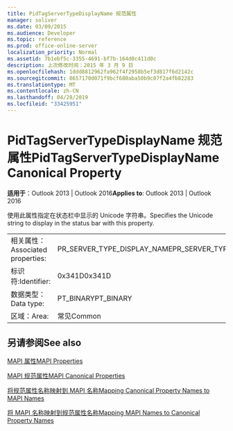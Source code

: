 ```yaml
---
title: PidTagServerTypeDisplayName 规范属性
manager: soliver
ms.date: 03/09/2015
ms.audience: Developer
ms.topic: reference
ms.prod: office-online-server
localization_priority: Normal
ms.assetid: 7b1ebf5c-3355-4691-bf7b-164d0c411d0c
description: 上次修改时间：2015 年 3 月 9 日
ms.openlocfilehash: 1ddd8812962fa962f4f2958b5ef3d817f6d2142c
ms.sourcegitcommit: 8657170d071f9bcf680aba50b9c07f2a4fb82283
ms.translationtype: MT
ms.contentlocale: zh-CN
ms.lasthandoff: 04/28/2019
ms.locfileid: "33425951"
---
```

# <a name="pidtagservertypedisplayname-canonical-property"></a><span data-ttu-id="5bff0-103">PidTagServerTypeDisplayName 规范属性</span><span class="sxs-lookup"><span data-stu-id="5bff0-103">PidTagServerTypeDisplayName Canonical Property</span></span>

  
  
<span data-ttu-id="5bff0-104">**适用于**：Outlook 2013 | Outlook 2016</span><span class="sxs-lookup"><span data-stu-id="5bff0-104">**Applies to**: Outlook 2013 | Outlook 2016</span></span> 
  
<span data-ttu-id="5bff0-105">使用此属性指定在状态栏中显示的 Unicode 字符串。</span><span class="sxs-lookup"><span data-stu-id="5bff0-105">Specifies the Unicode string to display in the status bar with this property.</span></span>
  
|||
|:-----|:-----|
|<span data-ttu-id="5bff0-106">相关属性：</span><span class="sxs-lookup"><span data-stu-id="5bff0-106">Associated properties:</span></span>  <br/> |<span data-ttu-id="5bff0-107">PR_SERVER_TYPE_DISPLAY_NAME</span><span class="sxs-lookup"><span data-stu-id="5bff0-107">PR_SERVER_TYPE_DISPLAY_NAME</span></span>  <br/> |
|<span data-ttu-id="5bff0-108">标识符:</span><span class="sxs-lookup"><span data-stu-id="5bff0-108">Identifier:</span></span>  <br/> |<span data-ttu-id="5bff0-109">0x341D</span><span class="sxs-lookup"><span data-stu-id="5bff0-109">0x341D</span></span>  <br/> |
|<span data-ttu-id="5bff0-110">数据类型：</span><span class="sxs-lookup"><span data-stu-id="5bff0-110">Data type:</span></span>  <br/> |<span data-ttu-id="5bff0-111">PT_BINARY</span><span class="sxs-lookup"><span data-stu-id="5bff0-111">PT_BINARY</span></span>  <br/> |
|<span data-ttu-id="5bff0-112">区域：</span><span class="sxs-lookup"><span data-stu-id="5bff0-112">Area:</span></span>  <br/> |<span data-ttu-id="5bff0-113">常见</span><span class="sxs-lookup"><span data-stu-id="5bff0-113">Common</span></span>  <br/> |
   
## <a name="see-also"></a><span data-ttu-id="5bff0-114">另请参阅</span><span class="sxs-lookup"><span data-stu-id="5bff0-114">See also</span></span>



[<span data-ttu-id="5bff0-115">MAPI 属性</span><span class="sxs-lookup"><span data-stu-id="5bff0-115">MAPI Properties</span></span>](mapi-properties.md)
  
[<span data-ttu-id="5bff0-116">MAPI 规范属性</span><span class="sxs-lookup"><span data-stu-id="5bff0-116">MAPI Canonical Properties</span></span>](mapi-canonical-properties.md)
  
[<span data-ttu-id="5bff0-117">将规范属性名称映射到 MAPI 名称</span><span class="sxs-lookup"><span data-stu-id="5bff0-117">Mapping Canonical Property Names to MAPI Names</span></span>](mapping-canonical-property-names-to-mapi-names.md)
  
[<span data-ttu-id="5bff0-118">将 MAPI 名称映射到规范属性名称</span><span class="sxs-lookup"><span data-stu-id="5bff0-118">Mapping MAPI Names to Canonical Property Names</span></span>](mapping-mapi-names-to-canonical-property-names.md)

